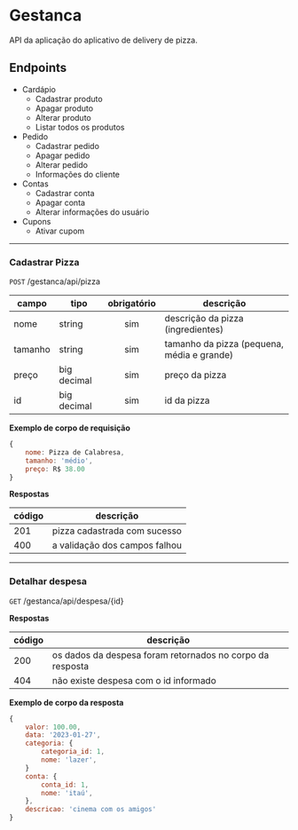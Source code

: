 # Gestanca

API da aplicação do aplicativo de delivery de pizza.

## Endpoints

- Cardápio
    - Cadastrar produto
    - Apagar produto
    - Alterar produto
    - Listar todos os produtos
- Pedido
    - Cadastrar pedido
    - Apagar pedido
    - Alterar pedido
    - Informações do cliente
- Contas
    - Cadastrar conta
    - Apagar conta
    - Alterar informações do usuário
- Cupons
    - Ativar cupom

---

### Cadastrar Pizza

`POST` /gestanca/api/pizza

| campo | tipo | obrigatório | descrição
|-------|------|:-------------:|----
| nome | string | sim | descrição da pizza (ingredientes)
| tamanho | string | sim | tamanho da pizza (pequena, média e grande)
| preço | big decimal | sim | preço da pizza 
| id | big decimal | sim | id da pizza

  **Exemplo de corpo de requisição**

```js 
{
    nome: Pizza de Calabresa,
    tamanho: 'médio',
    preço: R$ 38.00
}
```

**Respostas**

| código | descrição
|-|-
|201| pizza cadastrada com sucesso
|400| a validação dos campos falhou

---

### Detalhar despesa

`GET` /gestanca/api/despesa/{id}

**Respostas**

| código | descrição
|-|-
|200| os dados da despesa foram retornados no corpo da resposta
|404| não existe despesa com o id informado

**Exemplo de corpo da resposta**
```js 
{
    valor: 100.00,
    data: '2023-01-27',
    categoria: {
        categoria_id: 1,
        nome: 'lazer',
    }
    conta: {
        conta_id: 1,
        nome: 'itaú',
    },
    descricao: 'cinema com os amigos'
}
```
